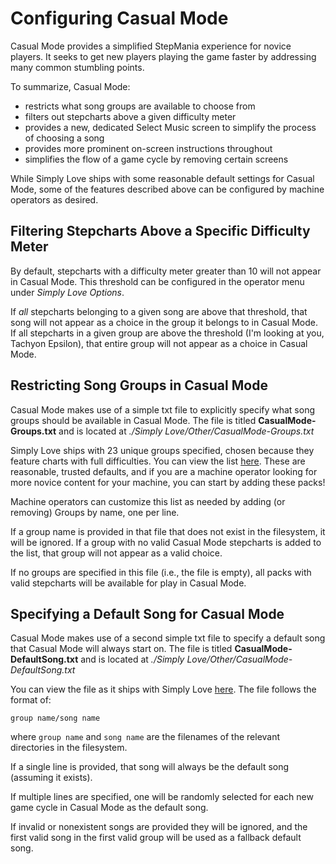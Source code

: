 # Configuring Casual Mode

Casual Mode provides a simplified StepMania experience for novice players.  It seeks to get new players playing the game faster by addressing many common stumbling points.

To summarize, Casual Mode:

  * restricts what song groups are available to choose from
  * filters out stepcharts above a given difficulty meter
  * provides a new, dedicated Select Music screen to simplify the process of choosing a song
  * provides more prominent on-screen instructions throughout
  * simplifies the flow of a game cycle by removing certain screens

While Simply Love ships with some reasonable default settings for Casual Mode, some of the features described above can be configured by machine operators as desired.

## Filtering Stepcharts Above a Specific Difficulty Meter

By default, stepcharts with a difficulty meter greater than 10 will not appear in Casual Mode.  This threshold can be configured in the operator menu under *Simply Love Options*.

If *all* stepcharts belonging to a given song are above that threshold, that song will not appear as a choice in the group it belongs to in Casual Mode.  If all stepcharts in a given group are above the threshold (I'm looking at you, Tachyon Epsilon), that entire group will not appear as a choice in Casual Mode.

## Restricting Song Groups in Casual Mode

Casual Mode makes use of a simple txt file to explicitly specify what song groups should be available in Casual Mode.  The file is titled **CasualMode-Groups.txt** and is located at *./Simply Love/Other/CasualMode-Groups.txt*

Simply Love ships with 23 unique groups specified, chosen because they feature charts with full difficulties.  You can view the list [here](./Other/CasualMode-Groups.txt).  These are reasonable, trusted defaults, and if you are a machine operator looking for more novice content for your machine, you can start by adding these packs!

Machine operators can customize this list as needed by adding (or removing) Groups by name, one per line.

If a group name is provided in that file that does not exist in the filesystem, it will be ignored.  If a group with no valid Casual Mode stepcharts is added to the list, that group will not appear as a valid choice.

If no groups are specified in this file (i.e., the file is empty), all packs with valid stepcharts will be available for play in Casual Mode.

## Specifying a Default Song for Casual Mode

Casual Mode makes use of a second simple txt file to specify a default song that Casual Mode will always start on.  The file is titled **CasualMode-DefaultSong.txt** and is located at *./Simply Love/Other/CasualMode-DefaultSong.txt*

You can view the file as it ships with Simply Love [here](./Other/CasualMode-DefaultSong.txt).  The file follows the format of:

```
group name/song name
```

where `group name` and `song name` are the filenames of the relevant directories in the filesystem.

If a single line is provided, that song will always be the default song (assuming it exists).

If multiple lines are specified, one will be randomly selected for each new game cycle in Casual Mode as the default song.

If invalid or nonexistent songs are provided they will be ignored, and the first valid song in the first valid group will be used as a fallback default song.
